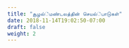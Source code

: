 ```yaml
---
title: "சூழல்்மண்டலத்தின் செயல்்பாடுகள்"
date: 2018-11-14T19:02:50-07:00
draft: false
weight: 2
---
```

